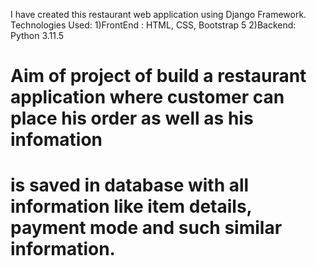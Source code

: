 I have created this restaurant web application using Django Framework.
Technologies Used: 
  1)FrontEnd : HTML, CSS, Bootstrap 5
  2)Backend: Python 3.11.5


# Aim of project of build a restaurant application where customer can place his order as well as his infomation 
#  is saved in database with all information like item details, payment mode and such similar information.
